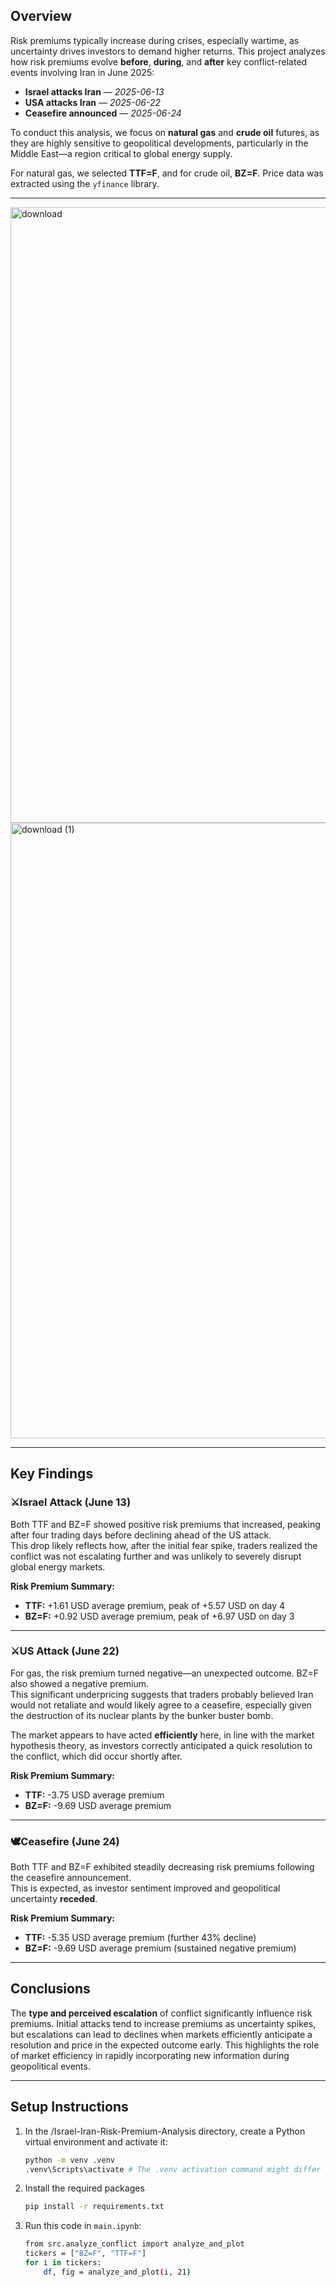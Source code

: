 ## Overview

Risk premiums typically increase during crises, especially wartime, as uncertainty drives investors to demand higher returns. This project analyzes how risk premiums evolve **before**, **during**, and **after** key conflict-related events involving Iran in June 2025:

- **Israel attacks Iran** — *2025-06-13*  
- **USA attacks Iran** — *2025-06-22*  
- **Ceasefire announced** — *2025-06-24*  

To conduct this analysis, we focus on **natural gas** and **crude oil** futures, as they are highly sensitive to geopolitical developments, particularly in the Middle East—a region critical to global energy supply.

For natural gas, we selected **TTF=F**, and for crude oil, **BZ=F**. Price data was extracted using the `yfinance` library.

---
<img width="2089" height="985" alt="download" src="https://github.com/user-attachments/assets/9be5232f-6942-45f8-975d-002706b1d5f4" />
<img width="2090" height="985" alt="download (1)" src="https://github.com/user-attachments/assets/94024305-294a-43d2-9d90-61fca199b51a" />

---

## Key Findings

### ⚔️**Israel Attack (June 13)**  
Both TTF and BZ=F showed positive risk premiums that increased, peaking after four trading days before declining ahead of the US attack.  
This drop likely reflects how, after the initial fear spike, traders realized the conflict was not escalating further and was unlikely to severely disrupt global energy markets.

**Risk Premium Summary:**  
- **TTF:** +1.61 USD average premium, peak of +5.57 USD on day 4  
- **BZ=F:** +0.92 USD average premium, peak of +6.97 USD on day 3  

---

### ⚔️**US Attack (June 22)**  
For gas, the risk premium turned negative—an unexpected outcome. BZ=F also showed a negative premium.  
This significant underpricing suggests that traders probably believed Iran would not retaliate and would likely agree to a ceasefire, especially given the destruction of its nuclear plants by the bunker buster bomb. 

The market appears to have acted **efficiently** here, in line with the market hypothesis theory, as investors correctly anticipated a quick resolution to the conflict, which did occur shortly after.

**Risk Premium Summary:**  
- **TTF:** -3.75 USD average premium  
- **BZ=F:** -9.69 USD average premium  

---
   
### 🕊️**Ceasefire (June 24)**  
Both TTF and BZ=F exhibited steadily decreasing risk premiums following the ceasefire announcement.  
This is expected, as investor sentiment improved and geopolitical uncertainty **receded**.

**Risk Premium Summary:**  
- **TTF:** -5.35 USD average premium (further 43% decline)  
- **BZ=F:** -9.69 USD average premium (sustained negative premium)  

---

## Conclusions
The **type and perceived escalation** of conflict significantly influence risk premiums. Initial attacks tend to increase premiums as uncertainty spikes, but escalations can lead to declines when markets efficiently anticipate a resolution and price in the expected outcome early. This highlights the role of market efficiency in rapidly incorporating new information during geopolitical events.

--- 
## Setup Instructions

1. In the /Israel-Iran-Risk-Premium-Analysis directory, create a Python virtual environment and activate it:
   ```bash
   python -m venv .venv
   .venv\Scripts\activate # The .venv activation command might differ depending on your operating system

2. Install the required packages
   ```bash
   pip install -r requirements.txt


3. Run this code in `main.ipynb`:
   
   ```bash
   from src.analyze_conflict import analyze_and_plot
   tickers = ["BZ=F", "TTF=F"]
   for i in tickers:
       df, fig = analyze_and_plot(i, 21)
